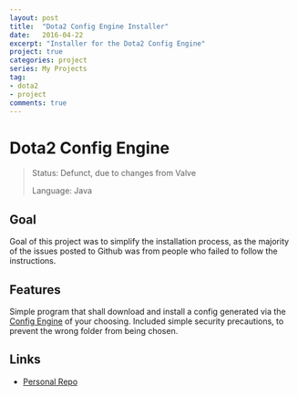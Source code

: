 ```yaml
---
layout: post
title:  "Dota2 Config Engine Installer"
date:   2016-04-22
excerpt: "Installer for the Dota2 Config Engine"
project: true
categories: project
series: My Projects
tag:
- dota2
- project
comments: true
---
```

# Dota2 Config Engine

>Status: Defunct, due to changes from Valve
>
>Language: Java

## Goal

Goal of this project was to simplify the installation process, as the majority of the issues posted to Github was from people who failed to follow the instructions.

## Features

Simple program that shall download and install a config generated via the [Config Engine](/dota2config/) of your choosing. Included simple security precautions, to prevent the wrong folder from being chosen.

## Links

- [Personal Repo](https://github.com/Aevyz/Dota2-Config-Installer)